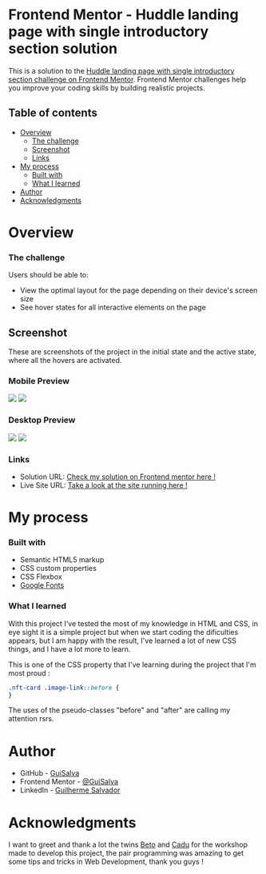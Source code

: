 # Frontend Mentor - Huddle landing page with single introductory section solution

This is a solution to the [Huddle landing page with single introductory section challenge on Frontend Mentor](https://www.frontendmentor.io/challenges/huddle-landing-page-with-a-single-introductory-section-B_2Wvxgi0). Frontend Mentor challenges help you improve your coding skills by building realistic projects. 

## Table of contents

- [Overview](#overview)
  - [The challenge](#the-challenge)
  - [Screenshot](#screenshot)
  - [Links](#links)
- [My process](#my-process)
  - [Built with](#built-with)
  - [What I learned](#what-i-learned)
- [Author](#author)
- [Acknowledgments](#acknowledgments)

# Overview

### The challenge

Users should be able to:

- View the optimal layout for the page depending on their device's screen size
- See hover states for all interactive elements on the page

## Screenshot

These are screenshots of the project in the initial state and the active state, where all the hovers are activated.

### Mobile Preview
![](./screenshots/mobile-screenshot.png)
![](./screenshot/mobile-screenshot-hover.png)

### Desktop Preview
![](./screenshots/desktop-screenshot.png)
![](./screenshots/desktop-screenshot-hover.png)



### Links
- Solution URL: [Check my solution on Frontend mentor here !]()
- Live Site URL: [Take a look at the site running here !](https://guisalva.github.io/frontendMentor-Huddle-landingPage/)

# My process

### Built with

- Semantic HTML5 markup
- CSS custom properties
- CSS Flexbox
- [Google Fonts](https://fonts.google.com/)

### What I learned

With this project I've tested the most of my knowledge in HTML and CSS, in eye sight it is a simple project but when we start coding the dificulties appears, but I am happy with the result, I've learned a lot of new CSS things, and I have a lot more to learn.

This is one of the CSS property that I've learning during the project that I'm most proud :
```css
.nft-card .image-link::before {
}
```
The uses of the pseudo-classes "before" and "after" are calling my attention rsrs.

# Author

- GitHub - [GuiSalva](https://github.com/GuiSalva)
- Frontend Mentor - [@GuiSalva](https://www.frontendmentor.io/profile/GuiSalva)
- LinkedIn - [Guilherme Salvador](https://www.linkedin.com/in/oguilherme-salvador)

# Acknowledgments

I want to greet and thank a lot the twins [Beto](https://github.com/roberto-hofstetter) and [Cadu](https://github.com/cadudias) for the workshop made to develop this project, the pair programming was amazing to get some tips and tricks in Web Development, thank you guys !
